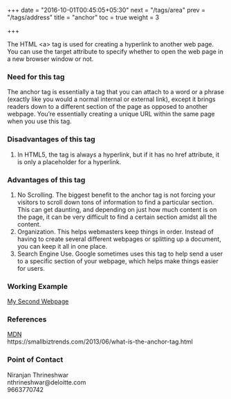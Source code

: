 +++
date = "2016-10-01T00:45:05+05:30"
next = "/tags/area"
prev = "/tags/address"
title = "anchor"
toc = true
weight = 3

+++

The HTML <span class='tag-span'>&lt;a&gt;</span> tag is used for creating a hyperlink to another web page. You can use the target attribute to specify whether to open the web page in a new browser window or not.

<h3>Need for this tag</h3>
The anchor tag is essentially a tag that you can attach to a word or a phrase (exactly like you would a normal internal or external link), except it brings readers down to a different section of the page as opposed to another webpage. You’re essentially creating a unique URL within the same page when you use this tag.

<h3>Disadvantages of this tag</h3>
  <ol>
    <li> In HTML5, the <a> tag is always a hyperlink, but if it has no href attribute, it is only a placeholder for a hyperlink.</li>
  </ol>

<h3>Advantages of this tag</h3>
<ol>
  <li>No Scrolling. The biggest benefit to the anchor tag is not forcing your visitors to scroll down tons of information to find a particular section. This can get daunting, and depending on just how much content is on the page, it can be very difficult to find a certain section amidst all the content.</li>
  <li>Organization. This helps webmasters keep things in order. Instead of having to create several different webpages or splitting up a document, you can keep it all in one place.</li>
  <li>Search Engine Use. Google sometimes uses this tag to help send a user to a specific section of your webpage, which helps make things easier for users.</li>
</ol>

<h3>Working Example</h3>
  <p><a href="my-second-webpage.html">My Second Webpage</a></p>

<h3>References</h3>
<a href="https://developer.mozilla.org">MDN</a> <br>
https://smallbiztrends.com/2013/06/what-is-the-anchor-tag.html <br>

<h3>Point of Contact</h3>
Niranjan Thrineshwar <br>
nthrineshwar@deloitte.com <br>
9663770742
